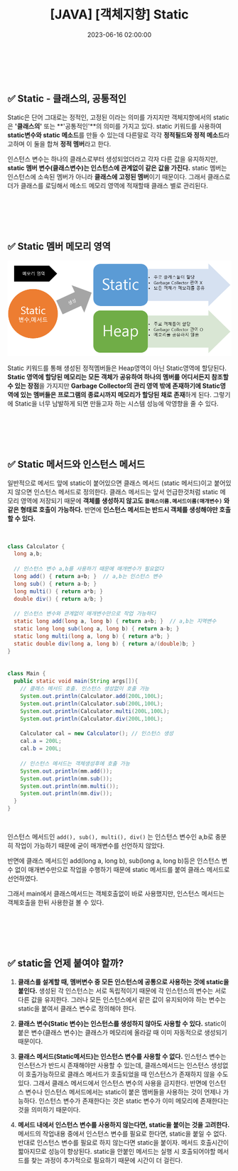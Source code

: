 ﻿---
permalink: /2023-06-16-6)Static/
published: true
title: "[JAVA] [객체지향] Static "
date: 2023-06-16 02:00:00
toc: true
toc_sticky: true
toc_label: "객체지향 한방에 정리하기"
categories:
- 객체지향
tags:
- JAVA
- 객체지향
- 객체지향 한방에 정리하기
---

<br><br>

## ✅ Static - 클래스의, 공통적인
Static은 단어 그대로는 정적인, 고정된 이라는 의미를 가지지만 객체지향에서의 static은 **'클래스의'** 또는 **'공통적인'**의 의미를 가지고 있다. static 키워드를 사용하여 **static변수와 static 메소드**를 만들 수 있는데 다른말로 각각 **정적필드와 정적 메소드**라고하며 이 둘을 합쳐 **정적 멤버**라고 한다.

인스턴스 변수는 하나의 클래스로부터 생성되었더라고 각자 다른 값을 유지하지만, **static 멤버 변수(클래스변수)는 인스턴스에 관계없이 같은 값을 가진다.** static 멤버는 인스턴스에 소속된 멤버가 아니라 **클래스에 고정된 멤버**이기 때문이다. 그래서 클래스로더가 클래스를 로딩해서 메소드 메모리 영역에 적재할때 클래스 별로 관리된다. 


<br><br><Br><br>
## ✅ Static 멤버 메모리 영역
<p align="center">
<img src="https://github.com/idkim97/idkim97.github.io/blob/master/img/static3.png?raw=true">
</p>

Static 키워드를 통해 생성된 정적멤버들은 Heap영역이 아닌 Static영역에 할당된다. **Static 영역에 할당된 메모리는 모든 객체가 공유하여 하나의 멤버를 어디서든지 참조할 수 있는 장점**을 가지지만 **Garbage Collector의 관리 영역 밖에 존재하기에 Static영역에 있는 멤버들은 프로그램의 종료시까지 메모리가 할당된 채로 존재**하게 된다. 그렇기에 Static을 너무 남발하게 되면 만들고자 하는 시스템 성능에 악영향을 줄 수 있다.

<br><br><Br><br>
## ✅ Static 메서드와 인스턴스 메서드
일반적으로 메서드 앞에 static이 붙어있으면 클래스 메서드 (static 메서드)이고 붙어있지 않으면 인스턴스 메서드로 정의한다. 클래스 메서드는 앞서 언급한것처럼 static 메모리 영역에 저장되기 때문에 **객체를 생성하지 않고도 `클래스이름.메서드이름(매개변수)` 와 같은 형태로 호출이 가능하다.**  반면에 **인스턴스 메서드는 반드시 객체를 생성해야만 호출할 수 있다.**

<br>

```java
class Calculator {
  long a,b;

  // 인스턴스 변수 a,b를 사용하기 때문에 매개변수가 필요없다
  long add() { return a+b; }  // a,b는 인스턴스 변수
  long sub() { return a-b; }
  long multi() { return a*b; }
  double div() { return a/b; }

  // 인스턴스 변수와 관계없이 매개변수만으로 작업 가능하다
  static long add(long a, long b) { return a+b; }  // a,b는 지역변수
  static long long sub(long a, long b) { return a-b; }
  static long multi(long a, long b) { return a*b; }
  static double div(long a, long b) { return a/(double)b; }
}


class Main {
  public static void main(String args[]){
    // 클래스 메서드 호출. 인스턴스 생성없이 호출 가능
    System.out.println(Calculator.add(200L,100L);
    System.out.println(Calculator.sub(200L,100L);
    System.out.println(Calculator.multi(200L,100L);
    System.out.println(Calculator.div(200L,100L);

    Calculator cal = new Calculator(); // 인스턴스 생성
    cal.a = 200L;
    cal.b = 200L;
	
	// 인스턴스 메서드는 객체생성후에 호출 가능
    System.out.println(mm.add());
    System.out.println(mm.sub());
    System.out.println(mm.multi());
    System.out.println(mm.div());
  }
}
```

<br>

인스턴스 메서드인 `add(), sub(), multi(), div()` 는 인스턴스 변수인 a,b로 충분히 작업이 가능하기 때문에 굳이 매개변수를 선언하지 않았다. 

반면에 클래스 메서드인 add(long a, long b), sub(long a, long b)등은 인스턴스 변수 없이 매개변수만으로 작업을 수행하기 때문에 static 메서드를 붙여 클래스 메서드로 선언하였다.

그래서 main에서 클래스메서드는 객체호출없이 바로 사용했지만, 인스턴스 메서드는 객체호출을 한뒤 사용한걸 볼 수 있다.


<br><br><Br><br>
## ✅ static을 언제 붙여야 할까?

1. **클래스를 설계할 때, 멤버변수 중 모든 인스턴스에 공통으로 사용하는 것에 static을 붙인다.**
	생성된 각 인스턴스는 서로 독립적이기 때문에 각 인스턴스의 변수는 서로 다른 값을 유지한다. 그러나 모든 인스턴스에서 같은 값이 유지되어야 하는 변수는 static을 붙여서 클래스 변수로 정의해야 한다.

2. **클래스 변수(Static 변수)는 인스턴스를 생성하지 않아도 사용할 수 있다.**
	static이 붙은 변수(클래스 변수)는 클래스가 메모리에 올라갈 때 이미 자동적으로 생성되기 때문이다.

3.  **클래스 메서드(Static메서드)는 인스턴스 변수를 사용할 수 없다.**
	인스턴스 변수는 인스턴스가 반드시 존재해야만 사용할 수 있는데, 클래스메서드는 인스턴스 생성없이 호출가능하므로 클래스 메서드가 호출되었을 때 인스턴스가 존재하지 않을 수도 있다. 그래서 클래스 메서드에서 인스턴스 변수의 사용을 금지한다.
	반면에 인스턴스 변수나 인스턴스 메서드에서는 static이 붙은 멤버들을 사용하는 것이 언제나 가능하다. 인스턴스 변수가 존재한다는 것은 static 변수가 이미 메모리에 존재한다는 것을 의미하기 때문이다.

4. **메서드 내에서 인스턴스 변수를 사용하지 않는다면, static을 붙이는 것을 고려한다.**
	메서드의 작업내용 중에서 인스턴스 변수를 필요로 한다면, static을 붙일 수 없다. 반대로 인스턴스 변수를 필요로 하지 않는다면 static을 붙이자. 메서드 호출시간이 짧아지므로 성능이 향상된다. static을 안붙인 메서드는 실행 시 호출되어야할 메서드를 찾는 과정이 추가적으로 필요하기 때문에 시간이 더 걸린다.

<br><br>
